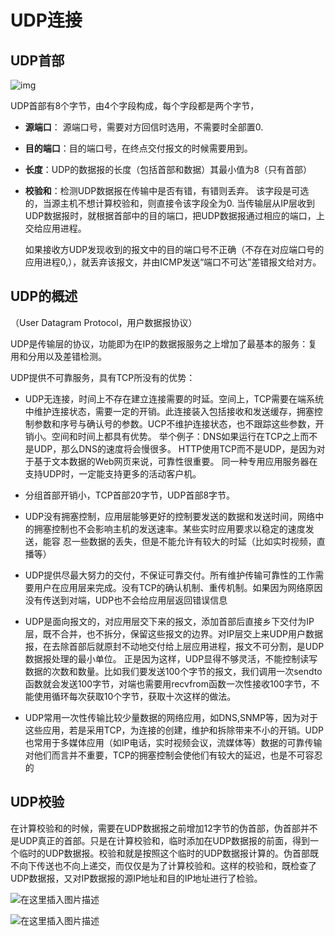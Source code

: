 # UDP连接



## UDP首部

![img](https://img-blog.csdnimg.cn/20181226160325166.png?x-oss-process=image/watermark,type_ZmFuZ3poZW5naGVpdGk,shadow_10,text_aHR0cHM6Ly9ibG9nLmNzZG4ubmV0L2FhMTkyODk5Mjc3Mg==,size_16,color_FFFFFF,t_70)

UDP首部有8个字节，由4个字段构成，每个字段都是两个字节，

* **源端口**： 源端口号，需要对方回信时选用，不需要时全部置0.

* **目的端口**：目的端口号，在终点交付报文的时候需要用到。

* **长度**：UDP的数据报的长度（包括首部和数据）其最小值为8（只有首部）

* **校验和**：检测UDP数据报在传输中是否有错，有错则丢弃。
  该字段是可选的，当源主机不想计算校验和，则直接令该字段全为0.
  当传输层从IP层收到UDP数据报时，就根据首部中的目的端口，把UDP数据报通过相应的端口，上交给应用进程。

  

  如果接收方UDP发现收到的报文中的目的端口号不正确（不存在对应端口号的应用进程0,），就丢弃该报文，并由ICMP发送“端口不可达”差错报文给对方。

## UDP的概述

（User Datagram Protocol，用户数据报协议）

UDP是传输层的协议，功能即为在IP的数据报服务之上增加了最基本的服务：复用和分用以及差错检测。

UDP提供不可靠服务，具有TCP所没有的优势：

* UDP无连接，时间上不存在建立连接需要的时延。空间上，TCP需要在端系统中维护连接状态，需要一定的开销。此连接装入包括接收和发送缓存，拥塞控制参数和序号与确认号的参数。UCP不维护连接状态，也不跟踪这些参数，开销小。空间和时间上都具有优势。
  举个例子：DNS如果运行在TCP之上而不是UDP，那么DNS的速度将会慢很多。
  HTTP使用TCP而不是UDP，是因为对于基于文本数据的Web网页来说，可靠性很重要。
  同一种专用应用服务器在支持UDP时，一定能支持更多的活动客户机。

* 分组首部开销小，TCP首部20字节，UDP首部8字节。

* UDP没有拥塞控制，应用层能够更好的控制要发送的数据和发送时间，网络中的拥塞控制也不会影响主机的发送速率。某些实时应用要求以稳定的速度发送，能容 忍一些数据的丢失，但是不能允许有较大的时延（比如实时视频，直播等）

* UDP提供尽最大努力的交付，不保证可靠交付。所有维护传输可靠性的工作需要用户在应用层来完成。没有TCP的确认机制、重传机制。如果因为网络原因没有传送到对端，UDP也不会给应用层返回错误信息

* UDP是面向报文的，对应用层交下来的报文，添加首部后直接乡下交付为IP层，既不合并，也不拆分，保留这些报文的边界。对IP层交上来UDP用户数据报，在去除首部后就原封不动地交付给上层应用进程，报文不可分割，是UDP数据报处理的最小单位。
  正是因为这样，UDP显得不够灵活，不能控制读写数据的次数和数量。比如我们要发送100个字节的报文，我们调用一次sendto函数就会发送100字节，对端也需要用recvfrom函数一次性接收100字节，不能使用循环每次获取10个字节，获取十次这样的做法。

* UDP常用一次性传输比较少量数据的网络应用，如DNS,SNMP等，因为对于这些应用，若是采用TCP，为连接的创建，维护和拆除带来不小的开销。UDP也常用于多媒体应用（如IP电话，实时视频会议，流媒体等）数据的可靠传输对他们而言并不重要，TCP的拥塞控制会使他们有较大的延迟，也是不可容忍的
  
  

## UDP校验

在计算校验和的时候，需要在UDP数据报之前增加12字节的伪首部，伪首部并不是UDP真正的首部。只是在计算校验和，临时添加在UDP数据报的前面，得到一个临时的UDP数据报。校验和就是按照这个临时的UDP数据报计算的。伪首部既不向下传送也不向上递交，而仅仅是为了计算校验和。这样的校验和，既检查了UDP数据报，又对IP数据报的源IP地址和目的IP地址进行了检验。

![在这里插入图片描述](https://img-blog.csdnimg.cn/20181226170052361.png?x-oss-process=image/watermark,type_ZmFuZ3poZW5naGVpdGk,shadow_10,text_aHR0cHM6Ly9ibG9nLmNzZG4ubmV0L2FhMTkyODk5Mjc3Mg==,size_16,color_FFFFFF,t_70)



![在这里插入图片描述](https://img-blog.csdnimg.cn/20181226170949756.png?x-oss-process=image/watermark,type_ZmFuZ3poZW5naGVpdGk,shadow_10,text_aHR0cHM6Ly9ibG9nLmNzZG4ubmV0L2FhMTkyODk5Mjc3Mg==,size_16,color_FFFFFF,t_70)

